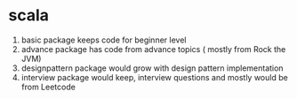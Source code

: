 # scala
1. basic package keeps code for beginner level
2. advance package has code from advance topics ( mostly from Rock the JVM)
3. designpattern package would grow with design pattern implementation
4. interview package would keep, interview questions and mostly would be from Leetcode

